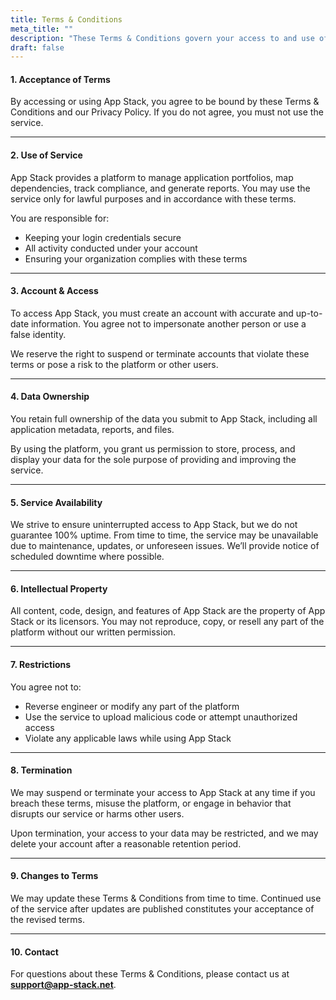 ```yaml
---
title: Terms & Conditions
meta_title: ""
description: "These Terms & Conditions govern your access to and use of App Stack. Please read them carefully before using our services."
draft: false
---
```


#### 1. Acceptance of Terms

By accessing or using App Stack, you agree to be bound by these Terms & Conditions and our Privacy Policy. If you do not agree, you must not use the service.

---

#### 2. Use of Service

App Stack provides a platform to manage application portfolios, map dependencies, track compliance, and generate reports. You may use the service only for lawful purposes and in accordance with these terms.

You are responsible for:

- Keeping your login credentials secure
- All activity conducted under your account
- Ensuring your organization complies with these terms

---

#### 3. Account & Access

To access App Stack, you must create an account with accurate and up-to-date information. You agree not to impersonate another person or use a false identity.

We reserve the right to suspend or terminate accounts that violate these terms or pose a risk to the platform or other users.

---

#### 4. Data Ownership

You retain full ownership of the data you submit to App Stack, including all application metadata, reports, and files.

By using the platform, you grant us permission to store, process, and display your data for the sole purpose of providing and improving the service.

---

#### 5. Service Availability

We strive to ensure uninterrupted access to App Stack, but we do not guarantee 100% uptime. From time to time, the service may be unavailable due to maintenance, updates, or unforeseen issues. We’ll provide notice of scheduled downtime where possible.

---

#### 6. Intellectual Property

All content, code, design, and features of App Stack are the property of App Stack or its licensors. You may not reproduce, copy, or resell any part of the platform without our written permission.

---

#### 7. Restrictions

You agree not to:

- Reverse engineer or modify any part of the platform
- Use the service to upload malicious code or attempt unauthorized access
- Violate any applicable laws while using App Stack

---

#### 8. Termination

We may suspend or terminate your access to App Stack at any time if you breach these terms, misuse the platform, or engage in behavior that disrupts our service or harms other users.

Upon termination, your access to your data may be restricted, and we may delete your account after a reasonable retention period.

---

#### 9. Changes to Terms

We may update these Terms & Conditions from time to time. Continued use of the service after updates are published constitutes your acceptance of the revised terms.

---

#### 10. Contact

For questions about these Terms & Conditions, please contact us at **support@app-stack.net**.

